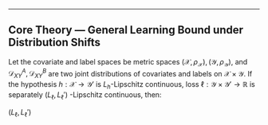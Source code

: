 ---

## Core Theory — General Learning Bound under Distribution Shifts

Let the covariate and label spaces be metric spaces $(\mathcal{X} ,\rho _{\mathcal{X}}),(\mathcal{Y} ,\rho _{\mathcal{Y}})$, and $\mathcal{D} _{XY}^{A}, \mathcal{D} _{XY}^{B}$ are two joint distributions of covariates and labels on $\mathcal{X}\times\mathcal{Y}$. If the hypothesis $h:\mathcal{X} \rightarrow \mathcal{Y}'$ is $L_h$-Lipschitz continuous, loss $\ell :\mathcal{Y} \times \mathcal{Y} '\rightarrow \mathbb{R}$ is separately $(L_\ell, L_\ell')$ -Lipschitz continuous, then:

$(L_\ell, L_\ell')$



